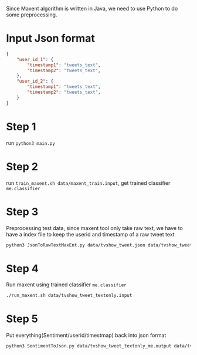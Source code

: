 Since Maxent algorithm is written in Java, we need to use Python to do some preprocessing.

# Input Json format

~~~json
{
    "user_id_1": {
        "timestamp1": "tweets_text",
        "timestamp2": "tweets_text",
    },
    "user_id_2": {
        "timestamp1": "tweets_text",
        "timestamp2": "tweets_text",
    }
}
~~~

# Step 1
run `python3 main.py`

# Step 2
run `train_maxent.sh data/maxent_train.input`, get trained classifier `me.classifier`

# Step 3
Preprocessing test data, since maxent tool only take raw text, we have to have a index file to keep the userid and timestamp of a raw tweet text

~~~bash
python3 JsonToRawTextMaxEnt.py data/tvshow_tweet.json data/tvshow_tweet_textonly.input data/tvshow_tweet_textonly.index
~~~

# Step 4
Run maxent using trained classifier `me.classifier`

~~~bash
./run_maxent.sh data/tvshow_tweet_textonly.input
~~~

# Step 5
Put everything(Sentiment/userid/timestmap) back into json format
~~~bash
python3 SentimentToJson.py data/tvshow_tweet_textonly_me.output data/tvshow_tweet_sentiment.json data/tvshow_tweet_textonly.index
~~~
